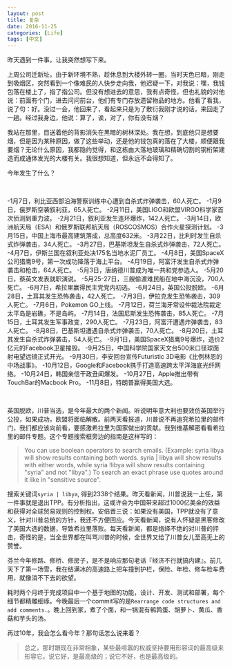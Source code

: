 ```yaml
---
layout: post
title: 复杂
date: 2016-11-25
categories: [Life]
tags: [中文]
---
```


昨天遇到一件事，让我突然想写下来。

上周公司迁新址，由于新环境不熟，趁休息到大楼外转一圈，当时天色已暗，刚走到吸烟区，突然看到一个像难民的人快步走向我，他迟疑一下，对我说：嘿，我钱包落在楼上了，指了指公司。但没有想进去的意思，我有点奇怪，但也礼貌的对他说：前面有个门，进去问问前台，他们有专门存放遗留物品的地方。他看了看我，说了句：好。没过一会，他回来了，看起来只是为了敷衍我刚才说的话，来回走了一趟。经过我身边，他说：算了，诶，对了，你有没有烟？

我站在那里，目送着他的背影消失在黑暗的树林深处。我在想，到底他只是想要烟，但是因为某种原因，做了这些举动，还是他的钱包真的落在了大楼，顺便跟我要烟？无论什么原因，我都隐约觉得，和这栋由大落地玻璃和精确切割的钢桁架建造而成通体发光的大楼有关。我很想知道，但永远不会得知了。

今年发生了什么？

<br>

-1月7日，利比亚西部沿海警察训练中心遭到自杀式炸弹袭击，60人死亡。
-1月9日，俄罗斯空袭叙利亚，65人死亡。
-2月11日，美国LIGO和欧盟VIRGO科学家首次侦测到重力波。
-2月21日，叙利亚发生连环爆炸，142人死亡。
-3月14日，欧洲航天局（ESA）和俄罗斯联邦航天局（ROSCOSMOS）合作火星探测计划。
-3月15日，中国上海市最高建筑落成，总高度632米。
-3月22日，比利时发生自杀式炸弹袭击，34人死亡。
-3月27日，巴基斯坦发生自杀式炸弹袭击，72人死亡。
-4月7日，伊斯兰国在叙利亚处决175名当地水泥厂员工。
-4月8日，美国SpaceX公司猎鹰9号，第一次成功降落于海上平台。
-4月19日，阿富汗发生自杀式炸弹袭击和枪击，64人死亡。
-5月3日，唐纳德川普成为唯一共和党参选人。
-5月20日，蔡英文发表就职演说。
-5月25-27日，三艘偷渡难民船在地中海沉没，700人死亡。
-6月7日，希拉里赢得民主党党内初选。
-6月24日，英国公投脱欧。
-6月28日，土耳其发生恐怖袭击，42人死亡。
-7月3日，伊拉克发生恐怖袭击，309人死亡。
-7月6日，Pokemon GO上线。
-7月12日，荷兰海牙常设仲裁法院裁定太平岛是岩礁，不是岛屿。
-7月14日，法国尼斯发生恐怖袭击，85人死亡。
-7月15日，土耳其发生军事政变，290人死亡。
-7月23日，阿富汗遭遇炸弹袭击，83人死亡。
-8月8日，巴基斯坦遭遇自杀式炸弹袭击，70人死亡。
-8月20日，土耳其发生自杀式炸弹袭击，54人死亡。
-9月1日，美国SpaceX猎鹰9号爆炸，造价2亿元的Facebook卫星摧毁。
-9月25日，中国科学院国家天文台500米口径球面射电望远镜正式开光。
-9月30日，李安回台宣传Futuristic 3D电影《比例林恩的中场战事》。
-10月12日，Google和Facebook携手打造高速跨太平洋海底光纤网络。
-10月24日，韩国亲信干政丑闻爆发。
-10月27日，Apple推出带有TouchBar的Macbook Pro。
-11月8日，特朗普赢得美国大选。

<br>

英国脱欧，川普当选，是今年最大的两个新闻。听说明年意大利也要效仿英国举行公投，如果成功，欧盟将面临解散。前两天看报道，川普说不再追究希拉里的邮件门，我们都应该向前看，要感激希拉里为国家做出的贡献。我到维基解密看看希拉里的邮件专题。这个专题搜索框旁边的指南是这样写的：

>You can use boolean operators to search emails.
(Example: syria libya will show results containing both words. syria | libya will show results with either words, while syria !libya will show results containing "syria" and not "libya".) To search an exact phrase use quotes around it like in "sensitive source". 

搜索关键词`syria | libya`, 得到2338个结果。昨天看新闻，川普说我一上任，第一件事就是退出TPP。有分析指出，这或许会为中国带来超过1000亿美金的效益和获得对全球贸易规则的控制权。安倍晋三说：如果没有美国，TPP就没有了意义，针对川普总统的方针，我还不方便回应。今天看新闻，说有人怀疑是黑客修改了美国大选的数据，导致希拉里落败。每天看新闻，都是络绎不绝的对川普的抨击，奇怪的是，当全世界都在叫骂川普的时候，全世界又给了川普女儿至高无上的赞誉。

芬兰今年修路、修桥、修房子，是不是响应那句老话『经济不行就搞内建』。前几天下了第一场雪，我在结满冰的高速路上把车撞到护栏，保险、年检、修车检车费用，就像消不下去的欲望。

耗时两个月终于完成项目中一个基于地图的功能，设计、开发、测试和部署，每个细节都精雕细琢。今晚最后一个commit写的是`Rearrange code structures and add comments.`。晚上回到家，煮了个面，和一锅混有鹌鹑蛋、胡萝卜、黄瓜、香菇和芋头的汤。

再过10年，我会怎么看今年？那句话怎么说来着？

>总之，那时跟现在非常相象，某些最喧嚣的权威坚持要用形容词的最高级来形容它。说它好，是最高级的；说它不好，也是最高级的。 
